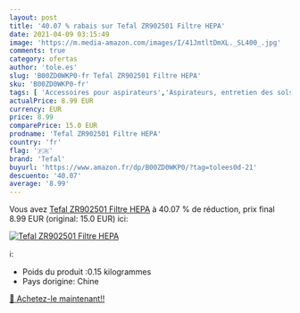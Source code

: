```yaml
---
layout: post
title: '40.07 % rabais sur Tefal ZR902501 Filtre HEPA'
date: 2021-04-09 03:15:49
image: 'https://m.media-amazon.com/images/I/41JmtltDmXL._SL400_.jpg'
comments: true
category: ofertas
author: 'tole.es'
slug: 'B00ZD0WKP0-fr Tefal ZR902501 Filtre HEPA'
sku: 'B00ZD0WKP0-fr'
tags: [ 'Accessoires pour aspirateurs','Aspirateurs, entretien des sols et nettoyeurs de vitres','Chauffage et climatisation','Cuisine et Maison','Filtres droits pour aspirateurs','Filtres pour aspirateurs','Purificateurs dair','tefal', ]
actualPrice: 8.99 EUR
currency: EUR
price: 8.99
comparePrice: 15.0 EUR
prodname: 'Tefal ZR902501 Filtre HEPA'
country: 'fr'
flag: '🇫🇷'
brand: 'Tefal'
buyurl: 'https://www.amazon.fr/dp/B00ZD0WKP0/?tag=tolees0d-21'
descuento: '40.07'
average: '8.99'
---
```


Vous avez [Tefal ZR902501 Filtre HEPA](https://www.amazon.fr/dp/B00ZD0WKP0/?tag=tolees0d-21)  à  40.07 % de réduction, prix final  8.99 EUR (original: 15.0 EUR) ici:

[![Tefal ZR902501 Filtre HEPA](https://m.media-amazon.com/images/I/41JmtltDmXL._SL400_.jpg)](https://www.amazon.fr/dp/B00ZD0WKP0/?tag=tolees0d-21)

ℹ️:

- Poids du produit :0.15 kilogrammes
- Pays dorigine: Chine

[🛒 Achetez-le maintenant!!](https://www.amazon.fr/dp/B00ZD0WKP0/?tag=tolees0d-21)
